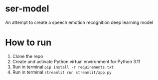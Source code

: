 # ser-model
An attempt to create a speech emotion recognition deep learning model

# How to run
1. Clone the repo
2. Create and activate Python virtual environment for Python 3.11
3. Run in terminal `pip install -r requirements.txt`
4. Run in terminal `streamlit run streamlit/app.py`
